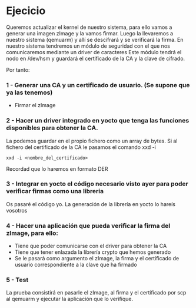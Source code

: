 # Ejecicio

Queremos actualizar el kernel de nuestro sistema, para ello vamos a generar una imagen zImage y la vamos firmar.
Luego la llevaremos a nuestro sistema (qemuarm) y allí se descifrará y se verificará la firma.
En nuestro sistema tendremos un módulo de seguridad con el que nos comunicaremos mediante un driver de caracteres
Este módulo tendrá el nodo en /dev/hsm y guardará el certificado de la CA y la clave de cifrado.

Por tanto:

### 1 - Generar una CA y un certificado de usuario. (Se supone que ya las tenemos)

 - Firmar el zImage

### 2 - Hacer un driver integrado en yocto que tenga las funciones disponibles para obtener la CA. 

La podemos guardar en el propio fichero como un array de bytes. Si al fichero del certificado de la CA le pasamos el comando xxd -i

	xxd -i <nombre_del_certificado>
	
Recordad que lo haremos en formato DER

### 3 - Integrar en yocto el código necesario visto ayer para poder verificar firmas como una libreria

Os pasaré el código yo. La generación de la librería en yocto lo hareís vosotros

### 4 - Hacer una aplicación que pueda verificar la firma del zImage, para ello:

 - Tiene que poder comunicarse con el driver para obtener la CA
 - Tiene que tener enlazada la librería crypto que hemos generado
 - Se le pasará como argumento el zImage, la firma y el certificado de usuario correspondiente a la clave que ha firmado
 
### 5 - Test

La prueba consistirá en pasarle el zImage, al firma y el certificado por scp al qemuarm y ejecutar la aplicación que lo verifique. 



